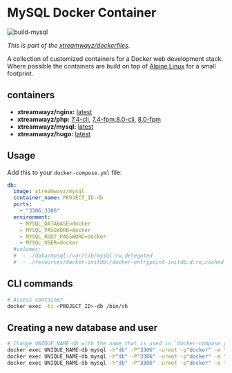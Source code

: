 # MySQL Docker Container

![build-mysql](https://github.com/xtreamwayz/dockerfiles/workflows/build-mysql/badge.svg)

_This is part of the [xtreamwayz/dockerfiles](https://github.com/xtreamwayz/dockerfiles)._

A collection of customized containers for a Docker web development stack. Where possible the containers are build on top of [Alpine Linux](http://alpinelinux.org/) for a small footprint.

## containers

- **xtreamwayz/nginx:** [latest](https://github.com/xtreamwayz/dockerfiles/blob/master/nginx/latest.dockerfile)
- **xtreamwayz/php:** [7.4-cli](https://github.com/xtreamwayz/dockerfiles/blob/master/php/7.4-cli.dockerfile), [7.4-fpm](https://github.com/xtreamwayz/dockerfiles/blob/master/php/7.4-fpm.dockerfile),[8.0-cli](https://github.com/xtreamwayz/dockerfiles/blob/master/php/8.0-cli.dockerfile), [8.0-fpm](https://github.com/xtreamwayz/dockerfiles/blob/master/php/8.0-fpm.dockerfile)
- **xtreamwayz/mysql:** [latest](https://github.com/xtreamwayz/dockerfiles/blob/master/mysql/latest.dockerfile)
- **xtreamwayz/hugo:** [latest](https://github.com/xtreamwayz/dockerfiles/blob/master/hugo/latest.dockerfile)

## Usage

Add this to your `docker-compose.yml` file:

```yaml
db:
  image: xtreamwayz/mysql
  container_name: PROJECT_ID-db
  ports:
    - "3306:3306"
  environment:
    - MYSQL_DATABASE=docker
    - MYSQL_PASSWORD=docker
    - MYSQL_ROOT_PASSWORD=docker
    - MYSQL_USER=docker
  #volumes:
  #  - ./data/mysql:/var/lib/mysql:rw,delegated
  #  - ./resources/docker-initdb:/docker-entrypoint-initdb.d:ro,cached
```

## CLI commands

```bash
# Access container
docker exec -ti <PROJECT_ID>-db /bin/sh
```

## Creating a new database and user

```bash
# Change UNIQUE_NAME-db with the name that is used in `docker-compose.yml` -> `services:db:container_name`
docker exec UNIQUE_NAME-db mysql -h"db" -P"3306" -uroot -p"docker" -e "CREATE DATABASE IF NOT EXISTS develop;"
docker exec UNIQUE_NAME-db mysql -h"db" -P"3306" -uroot -p"docker" -e "CREATE USER IF NOT EXISTS 'develop'@'%' IDENTIFIED BY 'develop';"
docker exec UNIQUE_NAME-db mysql -h"db" -P"3306" -uroot -p"docker" -e "GRANT ALL PRIVILEGES ON develop.* TO 'develop'@'%';"
```
